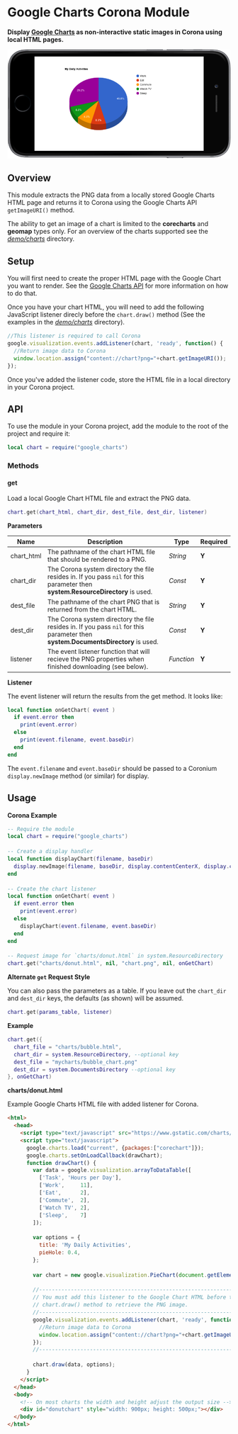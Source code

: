 # Google Charts Corona Module

__Display [Google Charts](https://google-developers.appspot.com/chart/) as non-interactive static images in Corona using local HTML pages.__

![chart1](imgs/chart1.png)

## Overview

This module extracts the PNG data from a locally stored Google Charts HTML page and returns it to Corona using the Google Charts API `getImageURI()` method.

The ability to get an image of a chart is limited to the __corecharts__ and __geomap__ types only. For an overview of the charts supported see the _[demo/charts](demo/charts)_ directory.

## Setup

You will first need to create the proper HTML page with the Google Chart you want to render. See the [Google Charts API]() for more information on how to do that.

Once you have your chart HTML, you will need to add the following JavaScript listener direcly before the `chart.draw()` method (See the examples in the _[demo/charts](demo/charts)_ directory).

```js
//This listener is required to call Corona
google.visualization.events.addListener(chart, 'ready', function() {
  //Return image data to Corona
  window.location.assign("content://chart?png="+chart.getImageURI());
});
```

Once you've added the listener code, store the HTML file in a local directory in your Corona project.

## API

To use the module in your Corona project, add the module to the root of the project and require it:

```lua
local chart = require("google_charts")
```

### Methods

#### get

Load a local Google Chart HTML file and extract the PNG data.

```lua
chart.get(chart_html, chart_dir, dest_file, dest_dir, listener)
```

__Parameters__

|Name|Description|Type|Required|
|----|-----------|----|--------|
|chart_html|The pathname of the chart HTML file that should be rendered to a PNG.|_String_|__Y__|
|chart_dir|The Corona system directory the file resides in. If you pass `nil` for this parameter then __system.ResourceDirectory__ is used.|_Const_|__Y__|
|dest_file|The pathname of the chart PNG that is returned from the chart HTML.|_String_|__Y__|
|dest_dir|The Corona system directory the file resides in. If you pass `nil` for this parameter then __system.DocumentsDirectory__ is used.|_Const_|__Y__|
|listener|The event listener function that will recieve the PNG properties when finished downloading (see below).|_Function_|__Y__|

__Listener__

The event listener will return the results from the get method. It looks like:

```lua
local function onGetChart( event )
  if event.error then
    print(event.error)
  else
    print(event.filename, event.baseDir)
  end
end
```

The `event.filename` and `event.baseDir` should be passed to a Coronium `display.newImage` method (or similar) for display.

## Usage

__Corona Example__

```lua
-- Require the module
local chart = require("google_charts")

-- Create a display handler
local function displayChart(filename, baseDir)
  display.newImage(filename, baseDir, display.contentCenterX, display.contentCenterY)
end

-- Create the chart listener
local function onGetChart( event )
  if event.error then
    print(event.error)
  else
    displayChart(event.filename, event.baseDir)
  end
end

-- Request image for `charts/donut.html` in system.ResourceDirectory
chart.get("charts/donut.html", nil, "chart.png", nil, onGetChart)
```

__Alternate `get` Request Style__

You can also pass the parameters as a table. If you leave out the `chart_dir` and `dest_dir` keys, the defaults (as shown) will be assumed.

```lua
chart.get(params_table, listener)
```

__Example__

```lua
chart.get({
  chart_file = "charts/bubble.html",
  chart_dir = system.ResourceDirectory, --optional key
  dest_file = "mycharts/bubble_chart.png"
  dest_dir = system.DocumentsDirectory --optional key
}, onGetChart)
```

__charts/donut.html__

Example Google Charts HTML file with added listener for Corona.

```html
<html>
  <head>
    <script type="text/javascript" src="https://www.gstatic.com/charts/loader.js"></script>
    <script type="text/javascript">
      google.charts.load("current", {packages:["corechart"]});
      google.charts.setOnLoadCallback(drawChart);
      function drawChart() {
        var data = google.visualization.arrayToDataTable([
          ['Task', 'Hours per Day'],
          ['Work',     11],
          ['Eat',      2],
          ['Commute',  2],
          ['Watch TV', 2],
          ['Sleep',    7]
        ]);

        var options = {
          title: 'My Daily Activities',
          pieHole: 0.4,
        };

        var chart = new google.visualization.PieChart(document.getElementById('donutchart'));

        //----------------------------------------------------------------------
        // You must add this listener to the Google Chart HTML before the 
        // chart.draw() method to retrieve the PNG image.
        //----------------------------------------------------------------------
        google.visualization.events.addListener(chart, 'ready', function() {
          //Return image data to Corona
          window.location.assign("content://chart?png="+chart.getImageURI());
        });
        //----------------------------------------------------------------------

        chart.draw(data, options);
      }
    </script>
  </head>
  <body>
    <!-- On most charts the width and height adjust the output size -->
    <div id="donutchart" style="width: 900px; height: 500px;"></div>
  </body>
</html>
```

